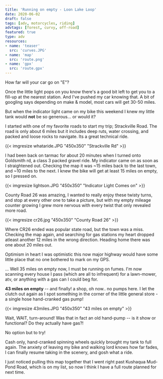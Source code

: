 ```yaml
---
title: 'Running on empty - Loon Lake Loop'
date: 2020-06-02
draft: false
tags: [adv, motorcycles, riding]
advtags: [forest, curvy, off-road]
featured: true
type: adv
resources:
- name: 'teaser'
  src: 'curves.JPG'
- name: 'map'
  src: 'route.png'
- name: 'gpx'
  src: 'route.gpx'
---
```


How far will your car go on "E"?

Once the little light pops on you know there's a good bit left to get you to a fill-up at the nearest station.  And I've pushed my car knowing that. A bit of googling says depending on make & model, most cars will get 30-50 miles.

But when the indicator light came on my bike this weekend I knew my little tank would **not** be so generous... or would it?
<!--more-->

I started with one of my favorite roads to start my trip; Strackville Road. The road is only about 6 miles but it includes deep ruts, water crossing, and packed and loose rocks to navigate.  Its a great technical ride.

{{< imgresize whataride.JPG "450x350" "Strackville Rd" >}}

I had been back on tarmac for about 20 minutes when I turned onto Goldsmith rd, a class 3 packed gravel ride.  My indicator came on as soon as I straightened out.  Checking the map it was ~15 miles back to the last town, and ~10 miles to the next.  I knew the bike will get at least 15 miles on empty, so I pressed on.


{{< imgresize lightson.JPG "450x350" "Indicator Light Comes on" >}}

County Road 26 was amazing, I wanted to really enjoy these twisty turns, and stop at every other one to take a picture, but with my empty mileage counter growing I grew more nervous with every twist that only revealed more road.

{{< imgresize cr26.jpg "450x350" "County Road 26" >}}

Where CR26 ended was popular state road, but the town was a miss. Checking the map again, and searching for gas stations my heart dropped atleast another 12 miles in the wrong direction. Heading home there was one about 20 miles out.

Optimism in heart I was optimistic this now major highway would have some little place that no one bothered to mark on my GPS.

... Well 35 miles on empty now, I must be running on fumes.  I'm now scanning every house I pass (which are all to infrequent) for a lawn-mower, atv, or anything with a gas can I could beg for.

**43 miles on empty** -- and finally! a shop, oh now.. no pumps here. I let the clutch out again as I spot something in the corner of the little general store - a single hose hand-cranked gas pump! 



{{< imgresize 43miles.JPG "450x350" "43 miles on empty" >}}

Wait, WAIT, turn-around!  Was that in fact an old hand-pump -- is it show or functional?  Do they actually have gas?! 

No option but to try!

Cash only, hand-cranked spinning wheels quickly brought my tank to full again.  The anxiety of leaving my bike and walking lord knows how far fades, I can finally resume taking in the scenery, and gosh what a ride.

I just noticed pulling this map together that I went right past Kushaqua Mud-Pond Road, which is on my list, so now I think I have a full route planned for next time.

